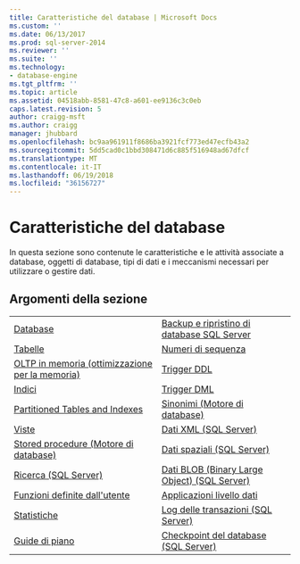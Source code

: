 ```yaml
---
title: Caratteristiche del database | Microsoft Docs
ms.custom: ''
ms.date: 06/13/2017
ms.prod: sql-server-2014
ms.reviewer: ''
ms.suite: ''
ms.technology:
- database-engine
ms.tgt_pltfrm: ''
ms.topic: article
ms.assetid: 04518abb-8581-47c8-a601-ee9136c3c0eb
caps.latest.revision: 5
author: craigg-msft
ms.author: craigg
manager: jhubbard
ms.openlocfilehash: bc9aa961911f8686ba3921fcf773ed47ecfb43a2
ms.sourcegitcommit: 5dd5cad0c1bbd308471d6c885f516948ad67dfcf
ms.translationtype: MT
ms.contentlocale: it-IT
ms.lasthandoff: 06/19/2018
ms.locfileid: "36156727"
---
```

# <a name="database-features"></a>Caratteristiche del database
  In questa sezione sono contenute le caratteristiche e le attività associate a database, oggetti di database, tipi di dati e i meccanismi necessari per utilizzare o gestire dati.  
  
## <a name="in-this-section"></a>Argomenti della sezione  
  
|||
|--|--|
|[Database](databases/databases.md)|[Backup e ripristino di database SQL Server](backup-restore/back-up-and-restore-of-sql-server-databases.md)|  
|[Tabelle](tables/tables.md)|[Numeri di sequenza](sequence-numbers/sequence-numbers.md)|[Informazioni sull'importazione ed esportazione bulk di dati &#40;SQL Server&#41;](import-export/bulk-import-and-export-of-data-sql-server.md)|  
|[OLTP in memoria &#40;ottimizzazione per la memoria&#41;](in-memory-oltp/in-memory-oltp-in-memory-optimization.md)|[Trigger DDL](triggers/ddl-triggers.md)|[Compressione dei dati](data-compression/data-compression.md)|  
|[Indici](indexes/indexes.md)|[Trigger DML](triggers/dml-triggers.md)|[Oggetti di automazione OLE in Transact-SQL](stored-procedures/ole-automation-objects-in-transact-sql.md)|  
|[Partitioned Tables and Indexes](partitions/partitioned-tables-and-indexes.md)|[Sinonimi &#40;Motore di database&#41;](synonyms/synonyms-database-engine.md)|[Notifiche degli eventi](service-broker/event-notifications.md)|  
|[Viste](views/views.md)|[Dati XML &#40;SQL Server&#41;](xml/xml-data-sql-server.md)|[Monitoraggio e ottimizzazione delle prestazioni](performance/monitor-and-tune-for-performance.md)|  
|[Stored procedure &#40;Motore di database&#41;](stored-procedures/stored-procedures-database-engine.md)|[Dati spaziali &#40;SQL Server&#41;](spatial/spatial-data-sql-server.md)||  
|[Ricerca &#40;SQL Server&#41;](../database-engine/search-sql-server.md)|[Dati BLOB &#40;Binary Large Object&#41; &#40;SQL Server&#41;](blob/binary-large-object-blob-data-sql-server.md)||  
|[Funzioni definite dall'utente](user-defined-functions/user-defined-functions.md)|[Applicazioni livello dati](data-tier-applications/data-tier-applications.md)||  
|[Statistiche](statistics/statistics.md)|[Log delle transazioni &#40;SQL Server&#41;](logs/the-transaction-log-sql-server.md)||  
|[Guide di piano](performance/plan-guides.md)|[Checkpoint del database &#40;SQL Server&#41;](logs/database-checkpoints-sql-server.md)||  
  
  